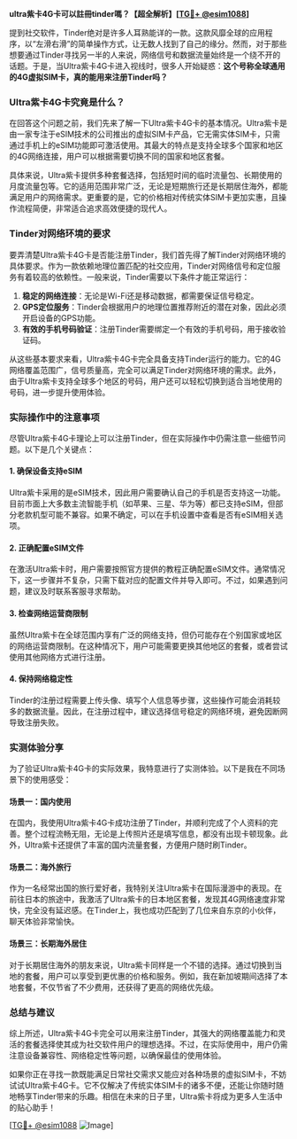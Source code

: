 **ultra紫卡4G卡可以註冊tinder嗎？【超全解析】[[TG💪+ @esim1088](https://t.me/s/esim1088)]**

提到社交软件，Tinder绝对是许多人耳熟能详的一款。这款风靡全球的应用程序，以“左滑右滑”的简单操作方式，让无数人找到了自己的缘分。然而，对于那些想要通过Tinder寻找另一半的人来说，网络信号和数据流量始终是一个绕不开的话题。于是，当Ultra紫卡4G卡进入视线时，很多人开始疑惑：**这个号称全球通用的4G虚拟SIM卡，真的能用来注册Tinder吗？**

### Ultra紫卡4G卡究竟是什么？

在回答这个问题之前，我们先来了解一下Ultra紫卡4G卡的基本情况。Ultra紫卡是由一家专注于eSIM技术的公司推出的虚拟SIM卡产品，它无需实体SIM卡，只需通过手机上的eSIM功能即可激活使用。其最大的特点是支持全球多个国家和地区的4G网络连接，用户可以根据需要切换不同的国家和地区套餐。

具体来说，Ultra紫卡提供多种套餐选择，包括短时间的临时流量包、长期使用的月度流量包等。它的适用范围非常广泛，无论是短期旅行还是长期居住海外，都能满足用户的网络需求。更重要的是，它的价格相对传统实体SIM卡更加实惠，且操作流程简便，非常适合追求高效便捷的现代人。

### Tinder对网络环境的要求

要弄清楚Ultra紫卡4G卡是否能注册Tinder，我们首先得了解Tinder对网络环境的具体要求。作为一款依赖地理位置匹配的社交应用，Tinder对网络信号和定位服务有着较高的依赖性。一般来说，Tinder需要以下条件才能正常运行：

1. **稳定的网络连接**：无论是Wi-Fi还是移动数据，都需要保证信号稳定。
2. **GPS定位服务**：Tinder会根据用户的地理位置推荐附近的潜在对象，因此必须开启设备的GPS功能。
3. **有效的手机号码验证**：注册Tinder需要绑定一个有效的手机号码，用于接收验证码。

从这些基本要求来看，Ultra紫卡4G卡完全具备支持Tinder运行的能力。它的4G网络覆盖范围广，信号质量高，完全可以满足Tinder对网络环境的需求。此外，由于Ultra紫卡支持全球多个地区的号码，用户还可以轻松切换到适合当地使用的号码，进一步提升使用体验。

### 实际操作中的注意事项

尽管Ultra紫卡4G卡理论上可以注册Tinder，但在实际操作中仍需注意一些细节问题。以下是几个关键点：

#### 1. **确保设备支持eSIM**
Ultra紫卡采用的是eSIM技术，因此用户需要确认自己的手机是否支持这一功能。目前市面上大多数主流智能手机（如苹果、三星、华为等）都已支持eSIM，但部分老款机型可能不兼容。如果不确定，可以在手机设置中查看是否有eSIM相关选项。

#### 2. **正确配置eSIM文件**
在激活Ultra紫卡时，用户需要按照官方提供的教程正确配置eSIM文件。通常情况下，这一步骤并不复杂，只需下载对应的配置文件并导入即可。不过，如果遇到问题，建议及时联系客服寻求帮助。

#### 3. **检查网络运营商限制**
虽然Ultra紫卡在全球范围内享有广泛的网络支持，但仍可能存在个别国家或地区的网络运营商限制。在这种情况下，用户可能需要更换其他地区的套餐，或者尝试使用其他网络方式进行注册。

#### 4. **保持网络稳定性**
Tinder的注册过程需要上传头像、填写个人信息等步骤，这些操作可能会消耗较多的数据流量。因此，在注册过程中，建议选择信号稳定的网络环境，避免因断网导致注册失败。

### 实测体验分享

为了验证Ultra紫卡4G卡的实际效果，我特意进行了实测体验。以下是我在不同场景下的使用感受：

#### 场景一：国内使用
在国内，我使用Ultra紫卡4G卡成功注册了Tinder，并顺利完成了个人资料的完善。整个过程流畅无阻，无论是上传照片还是填写信息，都没有出现卡顿现象。此外，Ultra紫卡还提供了丰富的国内流量套餐，方便用户随时刷Tinder。

#### 场景二：海外旅行
作为一名经常出国的旅行爱好者，我特别关注Ultra紫卡在国际漫游中的表现。在前往日本的旅途中，我激活了Ultra紫卡的日本地区套餐，发现其4G网络速度非常快，完全没有延迟感。在Tinder上，我也成功匹配到了几位来自东京的小伙伴，聊天体验非常愉快。

#### 场景三：长期海外居住
对于长期居住海外的朋友来说，Ultra紫卡同样是一个不错的选择。通过切换到当地的套餐，用户可以享受到更优惠的价格和服务。例如，我在新加坡期间选择了本地套餐，不仅节省了不少费用，还获得了更高的网络优先级。

### 总结与建议

综上所述，Ultra紫卡4G卡完全可以用来注册Tinder，其强大的网络覆盖能力和灵活的套餐选择使其成为社交软件用户的理想选择。不过，在实际使用中，用户仍需注意设备兼容性、网络稳定性等问题，以确保最佳的使用体验。

如果你正在寻找一款既能满足日常社交需求又能应对各种场景的虚拟SIM卡，不妨试试Ultra紫卡4G卡。它不仅解决了传统实体SIM卡的诸多不便，还能让你随时随地畅享Tinder带来的乐趣。相信在未来的日子里，Ultra紫卡将成为更多人生活中的贴心助手！

[[TG💪+ @esim1088](https://t.me/s/esim1088) ![Image](https://i.postimg.cc/4NQfJmqS/Snipaste-2025-05-13-00-14-12.png)]